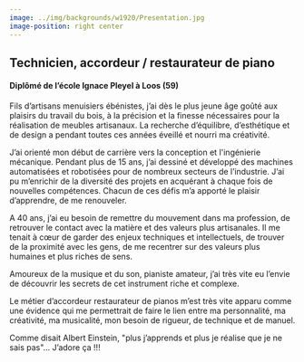 ```yaml
---
image: ../img/backgrounds/w1920/Presentation.jpg
image-position: right center
---
```


## Technicien, accordeur / restaurateur de piano
#### Diplômé de l’école Ignace Pleyel à Loos (59)

Fils d’artisans menuisiers ébénistes, j’ai dès le plus jeune âge goûté aux plaisirs du travail du bois, à la précision et la finesse nécessaires pour la réalisation de meubles artisanaux. La recherche d’équilibre, d’esthétique et de design a pendant toutes ces années éveillé et nourri ma créativité.

J’ai orienté mon début de carrière vers la conception et l'ingénierie mécanique. Pendant plus de 15 ans, j’ai dessiné et développé des machines automatisées et robotisées pour de nombreux secteurs de l’industrie. J’ai pu m’enrichir de la diversité des projets en acquérant à chaque fois de nouvelles compétences. Chacun de ces défis m’a apporté le plaisir d’apprendre, de me renouveler.

A 40 ans, j’ai eu besoin de remettre du mouvement dans ma profession, de retrouver le contact avec la matière et des valeurs plus artisanales. Il me tenait à cœur de garder des enjeux techniques et intellectuels, de trouver de la proximité avec les gens, de me recentrer sur des valeurs plus humaines et plus riches de sens.

Amoureux de la musique et du son, pianiste amateur, j’ai très vite eu l’envie de découvrir les secrets de cet instrument riche et complexe.

Le métier d’accordeur restaurateur de pianos m’est très vite apparu comme une évidence qui me permettrait de faire le lien entre ma personnalité, ma créativité, ma musicalité, mon besoin de rigueur, de technique et de manuel. 

Comme disait Albert Einstein, "plus j’apprends et plus je réalise que je ne sais pas"... J’adore ça !!!

